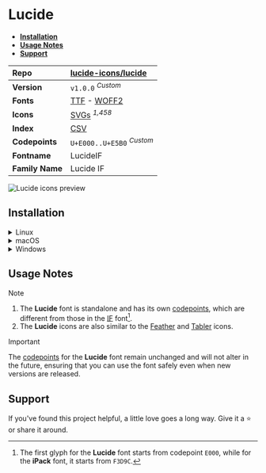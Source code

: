 # Lucide

- [**Installation**](#installation)
- [**Usage Notes**](#usage-notes)
- [**Support**](#support)

| Repo            | [lucide-icons/lucide](https://github.com/lucide-icons/lucide)                                                                                                               |
| :-------------- | :-------------------------------------------------------------------------------------------------------------------------------------------------------------------------- |
| **Version**     | `v1.0.0` <sup>_Custom_</sup>                                                                                                                                                |
| **Fonts**       | [TTF](https://raw.githubusercontent.com/iconicFonts/if/main/fonts/TTF/Lucide.ttf) - [WOFF2](https://raw.githubusercontent.com/iconicFonts/if/main/fonts/WOFF2/Lucide.woff2) |
| **Icons**       | [SVGs](https://github.com/iconicFonts/if/tree/main/packs/Lucide/svgs) <sup>_1,458_</sup>                                                                                    |
| **Index**       | [CSV](https://github.com/iconicFonts/if/blob/main/indices/Lucide.csv)                                                                                                       |
| **Codepoints**  | `U+E000..U+E5B0` <sup>_Custom_</sup>                                                                                                                                        |
| **Fontname**    | LucideIF                                                                                                                                                                    |
| **Family Name** | Lucide IF                                                                                                                                                                   |

<picture>
  <source media="(prefers-color-scheme: dark)" srcset="https://raw.githubusercontent.com/iconicFonts/if/main/imgs/Lucide_dark.png">
  <img alt="Lucide icons preview" src="https://raw.githubusercontent.com/iconicFonts/if/main/imgs/Lucide_light.png">
</picture>

## Installation

<details>

<summary>Linux</summary>

```sh
curl -o ~/.local/share/fonts/Lucide.ttf https://raw.githubusercontent.com/iconicFonts/if/main/fonts/TTF/Lucide.ttf
```

Refresh font cache:

```sh
fc-cache -f ~/.local/share/fonts
```

</details>

<details>

<summary>macOS</summary>

```sh
curl -o ~/Library/Fonts/Lucide.ttf https://raw.githubusercontent.com/iconicFonts/if/main/fonts/TTF/Lucide.ttf
```

</details>

<details>

<summary>Windows</summary>

```sh
curl -o C:\Windows\Fonts\Lucide.ttf https://raw.githubusercontent.com/iconicFonts/if/main/fonts/TTF/Lucide.ttf
```

</details>

## Usage Notes

> [!NOTE]
>
> 1. The **Lucide** font is standalone and has its own [codepoints](https://github.com/iconicFonts/if/blob/main/indices/Lucide.csv), which are different from those in the [IF](https://github.com/iconicFonts/if/blob/main/indices/if.csv) font[^1].
> 2. The **Lucide** icons are also similar to the [Feather](https://github.com/iconicFonts/if/edit/main/packs/Feather) and [Tabler](https://github.com/iconicFonts/if/edit/main/packs/Tabler) icons.

> [!IMPORTANT]  
> The [codepoints](https://github.com/iconicFonts/if/blob/main/indices/Lucide.csv) for the **Lucide** font remain unchanged and will not alter in the future, ensuring that you can use the font safely even when new versions are released.

## Support

If you've found this project helpful, a little love goes a long way. Give it a :star: or share it around.

[^1]: The first glyph for the **Lucide** font starts from codepoint `E000`, while for the **iPack** font, it starts from `F3D9C`.
